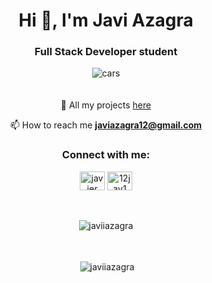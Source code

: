 <h1 align="center">Hi 👋, I'm Javi Azagra</h1>
<h3 align="center">Full Stack Developer student</h3>
<div align="center">
<img alt ="cars" src="https://64.media.tumblr.com/22d67206d203650a042ef4ab8e30f05a/e8c83f40a2d34f8f-24/s500x750/ff8b3cd9825a505fba977d507e471d42c6224539.gif">
</div>


<div align="center">
  ㅤ
  
📂 All my projects [here](https://github.com/JaviiAzagra?tab=repositories)

📫 How to reach me **javiazagra12@gmail.com**
  
  
</div>

<h3 align="center">Connect with me:</h3>
<p align="center">
<a href="https://www.linkedin.com/in/javier-azagra-garc%C3%ADa-33b41a219/" target="_blank"><img align="center" src="https://raw.githubusercontent.com/rahuldkjain/github-profile-readme-generator/master/src/images/icons/Social/linked-in-alt.svg" alt="javier azagra garcía" height="30" width="40" /></a>
<a href="https://instagram.com/12jav1" target="_blank"><img align="center" src="https://raw.githubusercontent.com/rahuldkjain/github-profile-readme-generator/master/src/images/icons/Social/instagram.svg" alt="12jav1" height="30" width="40" /></a>
</p>
ㅤ
<div align="center">
  
<p><img align="center" src="https://github-readme-stats.vercel.app/api/top-langs?username=javiiazagra&show_icons=true&locale=en&layout=compact" alt="javiiazagra" /></p>
ㅤ
<p>&nbsp;<img align="center" src="https://github-readme-stats.vercel.app/api?username=javiiazagra&show_icons=true&locale=en" alt="javiiazagra" /></p>
  
</div>


